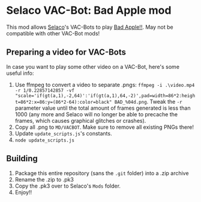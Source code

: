 # Selaco VAC-Bot: Bad Apple mod

This mod allows [Selaco](https://store.steampowered.com/app/1592280/Selaco/)'s VAC-Bots to play [Bad Apple!!](https://en.wikipedia.org/wiki/Bad_Apple!!). May not be compatible with other VAC-Bot mods!

## Preparing a video for VAC-Bots

In case you want to play some other video on a VAC-Bot, here's some useful info:

1. Use ffmpeg to convert a video to separate .pngs: `ffmpeg -i .\video.mp4 -r 1/0.22857142857 -vf "scale='if(gt(a,1),-2,64)':'if(gt(a,1),64,-2)',pad=width=86*2:height=86*2:x=86:y=(86*2-64):color=black" BAD_%04d.png`. Tweak the `-r` parameter value until the total amount of frames generated is less than 1000 (any more and Selaco will no longer be able to precache the frames, which causes graphical glitches or crashes).
2. Copy all .png to `MD/VACBOT`. Make sure to remove all existing PNGs there!
3. Update `update_scripts.js`'s constants.
4. `node update_scripts.js`

## Building

1. Package this entire repository (sans the `.git` folder) into a .zip archive
2. Rename the .zip to .pk3
3. Copy the .pk3 over to Selaco's `Mods` folder.
4. Enjoy!!
